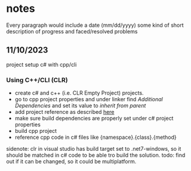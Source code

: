 # notes 
Every paragraph would include a date (mm/dd/yyyy) some kind of short description of progress and faced/resolved problems

##  11/10/2023

project setup c# with cpp/cli 

### Using C++/CLI (CLR) 

- create c# and c++ (i.e. CLR Empty Project) projects. 
- go to cpp project properties and under linker find _Additional Dependencies_ and set its value to _inherit from parent_
- add project reference as described [here](https://learn.microsoft.com/en-us/visualstudio/ide/managing-references-in-a-project?view=vs-2022)
- make sure build dependencies are properly set under c# project properties
- build cpp project 
- reference cpp code in c# files like {namespace}.{class}.{method}

sidenote: clr in visual studio has build target set to .net7-windows, so it should be matched in c# code to be able tro build the solution.
todo: find out if it can be changed, so it could be multiplatform.